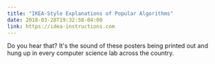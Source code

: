 ```yaml
---
title: "IKEA-Style Explanations of Popular Algorithms"
date: 2018-03-28T19:32:58-04:00
link: https://idea-instructions.com
---
```


Do you hear that? It's the sound of these posters being printed out and hung up in every computer science lab across the country. 